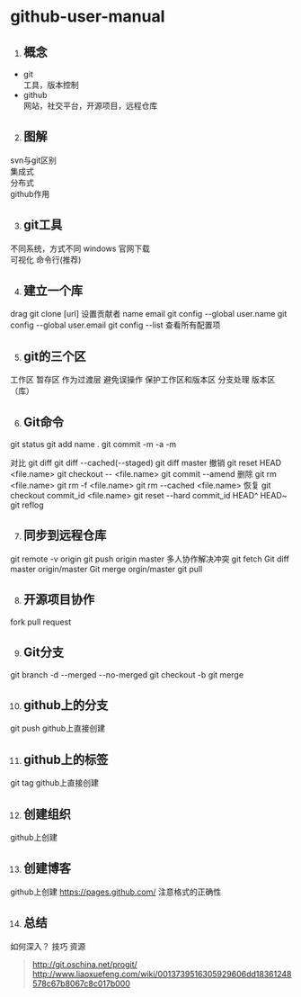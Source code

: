 # github-user-manual

1. ## 概念
- git  
  工具，版本控制  
- github  
  网站，社交平台，开源项目，远程仓库

2. ## 图解
svn与git区别  
集成式  
分布式  
github作用  

3. ## git工具
不同系统，方式不同 
windows 
官网下载  
可视化 
命令行(推荐) 

4. ## 建立一个库
drag
git  clone  [url]
设置贡献者
name
email
git config --global  user.name
git config --global user.email
git config --list
   查看所有配置项

5. ## git的三个区
工作区
暂存区
  作为过渡层
  避免误操作
  保护工作区和版本区
  分支处理
版本区（库）

6. ## Git命令
git status
git add
  name
  .
git commit
  -m
  -a -m

对比
    git diff
    git diff --cached(--staged)
    git diff master
撤销
    git reset HEAD <file.name>
    git checkout -- <file.name>
    git commit --amend
删除
    git rm <file.name>
    git rm -f <file.name>
    git rm --cached <file.name>
恢复
    git checkout commit_id <file.name>
    git reset --hard commit_id
    HEAD^
    HEAD~<num>
    git reflog

7. ## 同步到远程仓库
git remote
-v
origin
git push origin master
多人协作解决冲突
  git fetch
    Git diff master origin/master
    Git merge  orgin/master
  git pull
  
 8. ## 开源项目协作
fork
pull request

9. ## Git分支
git branch
  -d
  --merged
  --no-merged
git checkout
  -b
git merge

10. ## github上的分支
git push 
github上直接创建

11. ## github上的标签
  git tag
  github上直接创建
 
 12. ## 创建组织
github上创建

13. ## 创建博客
github上创建
https://pages.github.com/
注意格式的正确性

14. ## 总结
如何深入？
技巧
资源
> http://git.oschina.net/progit/
> http://www.liaoxuefeng.com/wiki/0013739516305929606dd18361248578c67b8067c8c017b000








